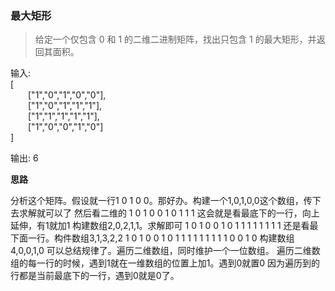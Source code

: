 ### 最大矩形
> 给定一个仅包含 0 和 1 的二维二进制矩阵，找出只包含 1 的最大矩形，并返回其面积。

输入:  
[  
&emsp;&emsp;["1","0","1","0","0"],  
&emsp;&emsp;["1","0","1","1","1"],  
&emsp;&emsp;["1","1","1","1","1"],  
&emsp;&emsp;["1","0","0","1","0"]  
]

输出: 6

**思路**

分析这个矩阵。假设就一行1 0 1 0 0。那好办。构建一个1,0,1,0,0这个数组，传下去求解就可以了
然后看二维的
1 0 1 0 0
1 0 1 1 1
这会就是看最底下的一行，向上延伸，有1就加1
构建数组2,0,2,1,1。求解即可
1 0 1 0 0
1 0 1 1 1
1 1 1 1 1
还是看最下面一行。构件数组3,1,3,2,2
1 0 1 0 0
1 0 1 1 1
1 1 1 1 1
1 0 0 1 0
构建数组 4,0,0,1,0
可以总结规律了。遍历二维数组，同时维护一个一位数组。
遍历二维数组的每一行的时候，遇到1就在一维数组的位置上加1。遇到0就置0
因为遍历到的行都是当前最底下的一行，遇到0就是0了。
     